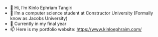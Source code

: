 - 👋 Hi, I’m Kinlo Ephriam Tangiri
- 👀 I’m a computer science student at Constructor University (Formally know as Jacobs University)
- 🌱 Currently in my final year
- 📫 Here is my portfolio website: https://www.kinloephraim.com/

<!---
9117KET/9117KET is a ✨ special ✨ repository because its `README.md` (this file) appears on your GitHub profile.
You can click the Preview link to take a look at your changes.
--->
